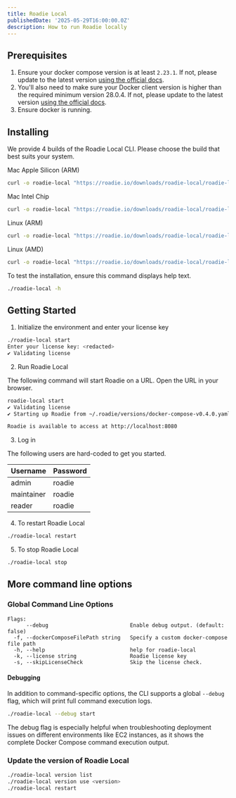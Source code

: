 ```yaml
---
title: Roadie Local
publishedDate: '2025-05-29T16:00:00.0Z'
description: How to run Roadie locally
---
```


## Prerequisites

1. Ensure your docker compose version is at least `2.23.1`. If not, please update to the latest version [using the official docs](https://docs.docker.com/compose/).
2. You'll also need to make sure your Docker client version is higher than the required minimum version 28.0.4. If not, please update to the latest version [using the official docs](https://docs.docker.com/engine/install/).
3. Ensure docker is running.

## Installing

We provide 4 builds of the Roadie Local CLI. Please choose the build that best suits your system.

Mac Apple Silicon (ARM)

```bash
curl -o roadie-local "https://roadie.io/downloads/roadie-local/roadie-local-cli-v0.1.1-darwin-arm64" && chmod +x ./roadie-local
```

Mac Intel Chip

```bash
curl -o roadie-local "https://roadie.io/downloads/roadie-local/roadie-local-cli-v0.1.1-darwin-amd64" && chmod +x ./roadie-local
```

Linux (ARM)

```bash
curl -o roadie-local "https://roadie.io/downloads/roadie-local/roadie-local-cli-v0.1.1-linux-arm64" && chmod +x ./roadie-local
```

Linux (AMD)

```bash
curl -o roadie-local "https://roadie.io/downloads/roadie-local/roadie-local-cli-v0.1.1-linux-amd64" && chmod +x ./roadie-local
```

To test the installation, ensure this command displays help text.

```bash
./roadie-local -h
```

## Getting Started


1. Initialize the environment and enter your license key

```bash
./roadie-local start
Enter your license key: <redacted>
✔ Validating license
```

2. Run Roadie Local

The following command will start Roadie on a URL. Open the URL in your browser.

```bash
roadie-local start
✔ Validating license
✔ Starting up Roadie from ~/.roadie/versions/docker-compose-v0.4.0.yaml

Roadie is available to access at http://localhost:8080
```

3. Log in

The following users are hard-coded to get you started.

| Username   | Password |
|------------|----------|
| admin      | roadie   |
| maintainer | roadie   |
| reader     | roadie   |

4. To restart Roadie Local

```bash
./roadie-local restart
```

5. To stop Roadie Local

```bash
./roadie-local stop
```

## More command line options

### Global Command Line Options

```
Flags:
      --debug                          Enable debug output. (default: false)
  -f, --dockerComposeFilePath string   Specify a custom docker-compose file path
  -h, --help                           help for roadie-local
  -k, --license string                 Roadie license key
  -s, --skipLicenseCheck               Skip the license check.
```

#### Debugging

In addition to command-specific options, the CLI supports a global `--debug` flag, which will
print full command execution logs.

```bash
./roadie-local --debug start
```

The debug flag is especially helpful when troubleshooting deployment issues on different
environments like EC2 instances, as it shows the complete Docker Compose command execution output.

### Update the version of Roadie Local

```bash
./roadie-local version list
./roadie-local version use <version>
./roadie-local restart
```
